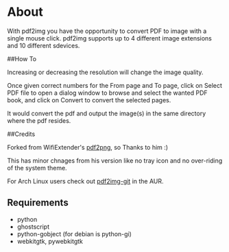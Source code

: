 About
=======

With pdf2img you have the opportunity to convert PDF to image with a single mouse click. pdf2img supports up to 4 different image extensions and 10 different sdevices.

##How To

Increasing or decreasing the resolution will change the image quality.

Once given correct numbers for the From page and To page, click on Select PDF file to open a dialog window to browse and select the wanted PDF book, and click on Convert to convert the selected pages.

It would convert the pdf and output the image(s) in the same directory where the pdf resides.

##Credits

Forked from WifiExtender's <a href="https://github.com/wifiextender/pdf2png">pdf2png</a>, so Thanks to him :)

This has minor chnages from his version like no tray icon and no over-riding of the system theme.

For Arch Linux users check out <a href="https://aur.archlinux.org/packages/pdf2img-git/">pdf2img-git</a> in the AUR.

## Requirements

* python 
* ghostscript
* python-gobject (for debian is python-gi)
* webkitgtk, pywebkitgtk
